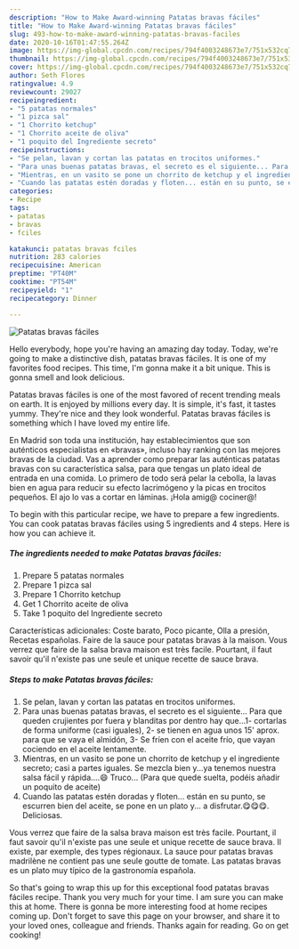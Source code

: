 ```yaml
---
description: "How to Make Award-winning Patatas bravas fáciles"
title: "How to Make Award-winning Patatas bravas fáciles"
slug: 493-how-to-make-award-winning-patatas-bravas-faciles
date: 2020-10-16T01:47:55.264Z
image: https://img-global.cpcdn.com/recipes/794f4003248673e7/751x532cq70/patatas-bravas-faciles-foto-principal.jpg
thumbnail: https://img-global.cpcdn.com/recipes/794f4003248673e7/751x532cq70/patatas-bravas-faciles-foto-principal.jpg
cover: https://img-global.cpcdn.com/recipes/794f4003248673e7/751x532cq70/patatas-bravas-faciles-foto-principal.jpg
author: Seth Flores
ratingvalue: 4.9
reviewcount: 29027
recipeingredient:
- "5 patatas normales"
- "1 pizca sal"
- "1 Chorrito ketchup"
- "1 Chorrito aceite de oliva"
- "1 poquito del Ingrediente secreto"
recipeinstructions:
- "Se pelan, lavan y cortan las patatas en trocitos uniformes."
- "Para unas buenas patatas bravas, el secreto es el siguiente... Para que queden crujientes por fuera y blanditas por dentro hay que...1- cortarlas de forma uniforme (casi iguales), 2- se tienen en agua unos 15&#39; aprox. para que se vaya el almidón, 3- Se fríen con el aceite frío, que vayan cociendo en el aceite lentamente."
- "Mientras, en un vasito se pone un chorrito de ketchup y el ingrediente secreto; casi a partes iguales. Se mezcla bien y...ya tenemos nuestra salsa fácil y rápida....😄 Truco... (Para que quede suelta, podéis añadir un poquito de aceite)"
- "Cuando las patatas estén doradas y floten... están en su punto, se escurren bien del aceite, se pone en un plato y... a disfrutar.😋😋😋. Deliciosas."
categories:
- Recipe
tags:
- patatas
- bravas
- fciles

katakunci: patatas bravas fciles 
nutrition: 283 calories
recipecuisine: American
preptime: "PT40M"
cooktime: "PT54M"
recipeyield: "1"
recipecategory: Dinner

---
```



![Patatas bravas fáciles](https://img-global.cpcdn.com/recipes/794f4003248673e7/751x532cq70/patatas-bravas-faciles-foto-principal.jpg)

Hello everybody, hope you're having an amazing day today. Today, we're going to make a distinctive dish, patatas bravas fáciles. It is one of my favorites food recipes. This time, I'm gonna make it a bit unique. This is gonna smell and look delicious.

Patatas bravas fáciles is one of the most favored of recent trending meals on earth. It is enjoyed by millions every day. It is simple, it's fast, it tastes yummy. They're nice and they look wonderful. Patatas bravas fáciles is something which I have loved my entire life.

En Madrid son toda una institución, hay establecimientos que son auténticos especialistas en «bravas», incluso hay ranking con las mejores bravas de la ciudad. Vas a aprender como preparar las auténticas patatas bravas con su característica salsa, para que tengas un plato ideal de entrada en una comida. Lo primero de todo será pelar la cebolla, la lavas bien en agua para reducir su efecto lacrimógeno y la picas en trocitos pequeños. El ajo lo vas a cortar en láminas. ¡Hola amig@ cociner@!


To begin with this particular recipe, we have to prepare a few ingredients. You can cook patatas bravas fáciles using 5 ingredients and 4 steps. Here is how you can achieve it.

<!--inarticleads1-->

##### The ingredients needed to make Patatas bravas fáciles:

1. Prepare 5 patatas normales
1. Prepare 1 pizca sal
1. Prepare 1 Chorrito ketchup
1. Get 1 Chorrito aceite de oliva
1. Take 1 poquito del Ingrediente secreto


Características adicionales: Coste barato, Poco picante, Olla a presión, Recetas españolas. Faire de la sauce pour patatas bravas à la maison. Vous verrez que faire de la salsa brava maison est très facile. Pourtant, il faut savoir qu&#39;il n&#39;existe pas une seule et unique recette de sauce brava. 

<!--inarticleads2-->

##### Steps to make Patatas bravas fáciles:

1. Se pelan, lavan y cortan las patatas en trocitos uniformes.
1. Para unas buenas patatas bravas, el secreto es el siguiente... Para que queden crujientes por fuera y blanditas por dentro hay que...1- cortarlas de forma uniforme (casi iguales), 2- se tienen en agua unos 15&#39; aprox. para que se vaya el almidón, 3- Se fríen con el aceite frío, que vayan cociendo en el aceite lentamente.
1. Mientras, en un vasito se pone un chorrito de ketchup y el ingrediente secreto; casi a partes iguales. Se mezcla bien y...ya tenemos nuestra salsa fácil y rápida....😄 Truco... (Para que quede suelta, podéis añadir un poquito de aceite)
1. Cuando las patatas estén doradas y floten... están en su punto, se escurren bien del aceite, se pone en un plato y... a disfrutar.😋😋😋. Deliciosas.


Vous verrez que faire de la salsa brava maison est très facile. Pourtant, il faut savoir qu&#39;il n&#39;existe pas une seule et unique recette de sauce brava. Il existe, par exemple, des types régionaux. La sauce pour patatas bravas madrilène ne contient pas une seule goutte de tomate. Las patatas bravas es un plato muy típico de la gastronomía española. 

So that's going to wrap this up for this exceptional food patatas bravas fáciles recipe. Thank you very much for your time. I am sure you can make this at home. There is gonna be more interesting food at home recipes coming up. Don't forget to save this page on your browser, and share it to your loved ones, colleague and friends. Thanks again for reading. Go on get cooking!
